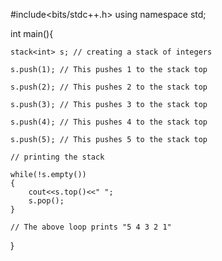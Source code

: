 #include<bits/stdc++.h>
using namespace std;

int main(){
    
    stack<int> s; // creating a stack of integers
    
    s.push(1); // This pushes 1 to the stack top

    s.push(2); // This pushes 2 to the stack top

    s.push(3); // This pushes 3 to the stack top
    
    s.push(4); // This pushes 4 to the stack top
    
    s.push(5); // This pushes 5 to the stack top
    
    // printing the stack
    
    while(!s.empty())
    {
        cout<<s.top()<<" ";
        s.pop();
    }
    
    // The above loop prints "5 4 3 2 1"
}
